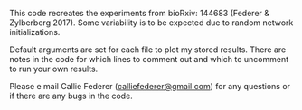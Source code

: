 This code recreates the experiments from bioRxiv: 144683 (Federer & Zylberberg 2017). 
Some variability is to be expected due to random network initializations. 

Default arguments are set for each file to plot my stored results. There are notes in the code 
for which lines to comment out and which to uncomment to run your own results. 

Please e mail Callie Federer (calliefederer@gmail.com) for any questions or if there 
are any bugs in the code. 

